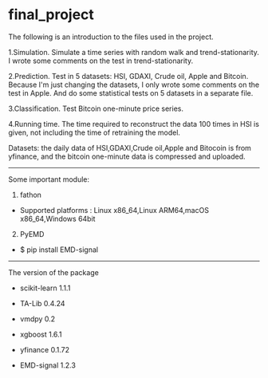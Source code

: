 # final_project
The following is an introduction to the files used in the project.

1.Simulation. Simulate a time series with random walk and trend-stationarity.
I wrote some comments on the test in trend-stationarity.

2.Prediction. Test in 5 datasets: HSI, GDAXI, Crude oil, Apple and Bitcoin.
Because I'm just changing the datasets, I only wrote some comments on the test in Apple. And do some statistical tests on 5 datasets in a separate file.

3.Classification. Test Bitcoin one-minute price series.

4.Running time. The time required to reconstruct the data 100 times in HSI is given, not including the time of retraining the model.

Datasets: the daily data of HSI,GDAXI,Crude oil,Apple and Bitocoin is from yfinance, and the bitcoin one-minute data is compressed and uploaded.

***

Some important module:

1. fathon

* Supported platforms : Linux x86_64,Linux ARM64,macOS x86_64,Windows 64bit

2. PyEMD

* $ pip install EMD-signal

***

The version of the package
* scikit-learn            1.1.1

* TA-Lib                  0.4.24

* vmdpy                   0.2

* xgboost                 1.6.1

* yfinance                0.1.72

* EMD-signal              1.2.3
